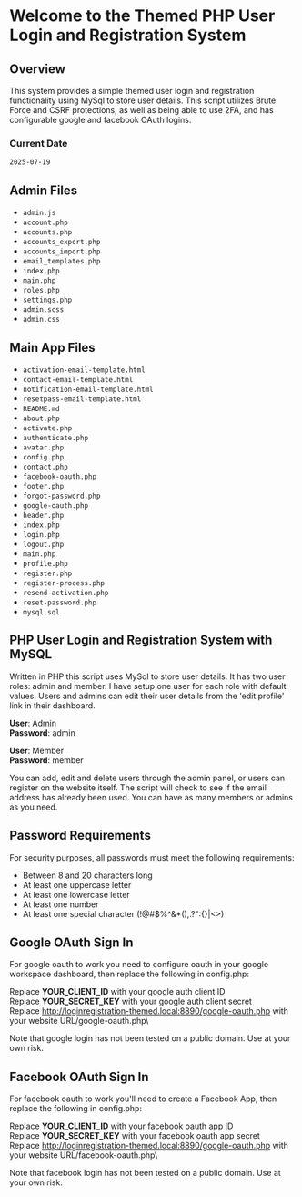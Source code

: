# Welcome to the Themed PHP User Login and Registration System
## Overview

This system provides a simple themed user login and registration functionality using MySql to store user details.
This script utilizes Brute Force and CSRF protections, as well as being able to use 2FA, and has configurable google and facebook
OAuth logins.

### Current Date
`2025-07-19`

## Admin Files
- `admin.js`
- `account.php`
- `accounts.php`
- `accounts_export.php`
- `accounts_import.php`
- `email_templates.php`
- `index.php`
- `main.php`
- `roles.php`
- `settings.php`
- `admin.scss`
- `admin.css`

## Main App Files
- `activation-email-template.html`
- `contact-email-template.html`
- `notification-email-template.html`
- `resetpass-email-template.html`
- `README.md`
- `about.php`
- `activate.php`
- `authenticate.php`
- `avatar.php`
- `config.php`
- `contact.php`
- `facebook-oauth.php`
- `footer.php`
- `forgot-password.php`
- `google-oauth.php`
- `header.php`
- `index.php`
- `login.php`
- `logout.php`
- `main.php`
- `profile.php`
- `register.php`
- `register-process.php`
- `resend-activation.php`
- `reset-password.php`
- `mysql.sql`

## PHP User Login and Registration System with MySQL

Written in PHP this script uses MySql to store user details. It has two user roles: admin and member.
I have setup one user for each role with default values. Users and admins can edit their user 
details from the 'edit profile' link in their dashboard.

**User**: Admin\
**Password**: admin

**User**: Member\
**Password**: member

You can add, edit and delete users through the admin panel, or users can register on the website itself.
The script will check to see if the email address has already been used. You can have as many members or admins as you need.

## Password Requirements
For security purposes, all passwords must meet the following requirements:
- Between 8 and 20 characters long
- At least one uppercase letter
- At least one lowercase letter
- At least one number
- At least one special character (!@#$%^&*(),.?":{}|<>)

## Google OAuth Sign In
For google oauth to work you need to configure oauth in your google workspace dashboard, then replace the following in config.php:

Replace **YOUR_CLIENT_ID** with your google auth client ID\
Replace **YOUR_SECRET_KEY** with your google auth client secret\
Replace http://loginregistration-themed.local:8890/google-oauth.php with your website URL/google-oauth.php\

Note that google login has not been tested on a public domain. Use at your own risk.

## Facebook OAuth Sign In
For facebook oauth to work you'll need to create a Facebook App, then replace the following in config.php:

Replace **YOUR_CLIENT_ID** with your facebook oauth app ID\
Replace **YOUR_SECRET_KEY** with your facebook oauth app secret\
Replace http://loginregistration-themed.local:8890/google-oauth.php with your website URL/facebook-oauth.php\

Note that facebook login has not been tested on a public domain. Use at your own risk.
